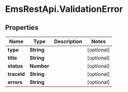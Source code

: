 # EmsRestApi.ValidationError

## Properties

Name | Type | Description | Notes
------------ | ------------- | ------------- | -------------
**type** | **String** |  | [optional] 
**title** | **String** |  | [optional] 
**status** | **Number** |  | [optional] 
**traceId** | **String** |  | [optional] 
**errors** | **String** |  | [optional] 


